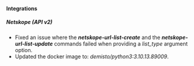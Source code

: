 
#### Integrations

##### Netskope (API v2)

- Fixed an issue where the ***netskope-url-list-create*** and the ***netskope-url-list-update*** commands failed when providing a *list_type* argument option.
- Updated the docker image to: *demisto/python3:3.10.13.89009*.
